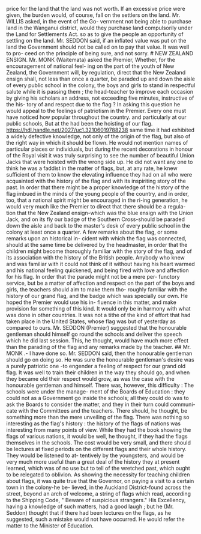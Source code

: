 price for the land that the land was not worth. If an excessive price were given, the burden would, of course, fall on the settlers on the land. Mr. WILLIS asked, in the event of the Go- vernment not being able to purchase land in the Wanganui district, would they purchase land compulsorily under the Land for Settlements Act. so as to give the people an opportunity of settling on the land. Mr. SEDDON said, if an inflated value was put on the land the Government should not be called on to pay that value. It was well to pro- ceed on the principle of being sure, and not sorry. # NEW ZEALAND ENSIGN. Mr. MONK (Waitemata) asked the Premier, Whether, for the encouragement of national feel- ing on the part of the youth of New Zealand, the Government will, by regulation, direct that the New Zealand ensign shall, not less than once a quarter, be paraded up and down the aisle of every public school in the colony, the boys and girls to stand in respectful salute while it is passing them ; the head-teacher to improve each occasion by giving his scholars an address, not exceeding five minutes, instructive of the his- tory of and respect due to the flag ? In asking this question he would appeal to the feelings of patriotism in the Premier. Every one must have noticed how popular throughout the country. and particularly at our public schools, But at the had been the hoisting of our flag. https://hdl.handle.net/2027/uc1.32106019788238 same time it had exhibited a widely defective knowledge, not only of the origin of the flag, but also of the right way in which it should be flown. He would not mention names of particular places or individuals, but during the recent decorations in honour of the Royal visit it was truly surprising to see the number of beautiful Union Jacks that were hoisted with the wrong side up. He did not want any one to think he was a faddist in the matter of flags, but, at any rate, he knew sufficient of them to know the elevating influence they had on all who were acquainted with the history of the flag and with its inspiriting story of the past. In order that there might be a proper knowledge of the history of the flag imbued in the minds of the young people of the country, and in order, too, that a national spirit might be encouraged in the ri-ing generation, he would very much like the Premier to direct that there should be a regula- tion that the New Zealand ensign-which was the blue ensign with the Union Jack, and on its fly our badge of the Southern Cross-should be paraded down the aisle and back to the master's desk of every public school in the colony at least once a quarter. A few remarks about the flag, or some remarks upon an historical in- cident with which the flag was connected, should at the same time be delivered by the headmaster, in order that the children might become thoroughly familiar with the story of the flag, and of its association with the history of the British people. Anybody who knew and was familiar with it could not think of it without having his heart warmed and his national feeling quickened, and being fired with love and affection for his flag. In order that the parade might not be a mere per- functory service, but be a matter of affection and respect on the part of the boys and girls, the teachers should aim to make them tho- roughly familiar with the history of our grand flag, and the badge which was specially our own. He hoped the Premier would use his in- fluence in this matter, and make provision for something of this kind. It would only be in harmony with what was done in other countries. It was not a tithe of the kind of effort that had taken place in the United States, whose flag was but of yesterday as compared to ours. Mr. SEDDON (Premier) suggested that the honourable gentleman should himself go round the schools and deliver the speech which he did last session. This, he thought, would have much more effect than the parading of the flag and any remarks made by the teacher. ## Mr. MONK .- I have done so. Mr. SEDDON said, then the honourable gentleman should go on doing so. He was sure the honourable gentleman's desire was a purely patriotic one -to engender a feeling of respect for our grand old flag. It was well to train their children in the way they should go, and when they became old their respect would grow, as was the case with the honourable gentleman and himself. There was, however, this difficulty : The schools were under the manage- ment of the Boards of Education : they could not as a Government go inside the schools; all they could do was to ask the Boards to consider the matter, and they in their turn could communi- cate with the Committees and the teachers. There should, he thought, be something more than the mere unveiling of the flag. There was nothing so interesting as the flag's history : the history of the flags of nations was interesting from many points of view. While they had the book showing the flags of various nations, it would be well, he thought, if they had the flags themselves in the schools. The cost would be very small, and there should be lectures at fixed periods on the different flags and their whole history. They would be listened to at- tentively by the youngsters, and would be very much more useful than a great deal of the history they at present learned, which was of no use but to tell of the wretched past, which ought to be relegated to oblivion. As showing the necessity for teaching children about flags, it was quite true that the Governor, on paying a visit to a certain town in the colony-he be- lieved, in the Auckland District-found across the street, beyond an arch of welcome, a string of flags which read, according to the Shipping Code, " Beware of suspicious strangers." His Excellency, having a knowledge of such matters, had a good laugh ; but he (Mr. Seddon) thought that if there had been lectures on the flags, as he suggested, such a mistake would not have occurred. He would refer the matter to the Minister of Education. 